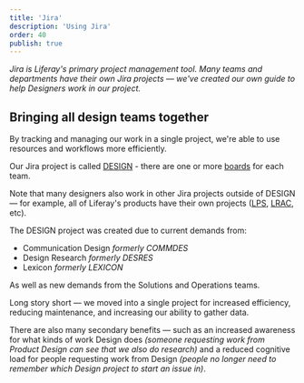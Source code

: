 ```yaml
---
title: 'Jira'
description: 'Using Jira'
order: 40
publish: true
---
```


_Jira is Liferay's primary project management tool. Many teams and departments have their own Jira projects — we've created our own guide to help Designers work in our project._
## Bringing all design teams together

By tracking and managing our work in a single project, we're able to use resources and workflows more efficiently.

Our Jira project is called [DESIGN](https://issues.liferay.com/projects/DESIGN/summary) - there are one or more [boards](https://issues.liferay.com/secure/RapidBoard.jspa?rapidView=5797&projectKey=DESIGN) for each team.

Note that many designers also work in other Jira projects outside of DESIGN — for example, all of Liferay's products have their own projects ([LPS](https://issues.liferay.com/projects/LPS/), [LRAC](https://issues.liferay.com/projects/LRAC/), etc). 

The DESIGN project was created due to current demands from:

- Communication Design *formerly COMMDES*
- Design Research *formerly DESRES*
- Lexicon *formerly LEXICON*

As well as new demands from the Solutions and Operations teams.

Long story short — we moved into a single project for increased efficiency, reducing maintenance, and increasing our ability to gather data.

There are also many secondary benefits — such as an increased awareness for what kinds of work Design does *(someone requesting work from Product Design can see that we also do research)* and a reduced cognitive load for people requesting work from Design *(people no longer need to remember which Design project to start an issue in)*.

<!-- If you are an admin you can access the [project settings](https://issues.liferay.com/plugins/servlet/project-config/DESIGN/summary). --> 
